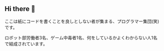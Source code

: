 ## Hi there 👋

ここは紙にコードを書くことを良しとしない者が集まる、プログラマー集団(笑)です。

ロボット部労働者3名、ゲーム中毒者1名、何をしているかよくわからない人1名で結成されています。

<!--

**Here are some ideas to get you started:**

🙋‍♀️ A short introduction - what is your organization all about?
🌈 Contribution guidelines - how can the community get involved?
👩‍💻 Useful resources - where can the community find your docs? Is there anything else the community should know?
🍿 Fun facts - what does your team eat for breakfast?
🧙 Remember, you can do mighty things with the power of [Markdown](https://docs.github.com/github/writing-on-github/getting-started-with-writing-and-formatting-on-github/basic-writing-and-formatting-syntax)
-->
